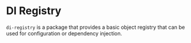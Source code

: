 DI Registry
===========

`di-registry` is a package that provides a basic object registry that can be used for configuration or dependency injection.